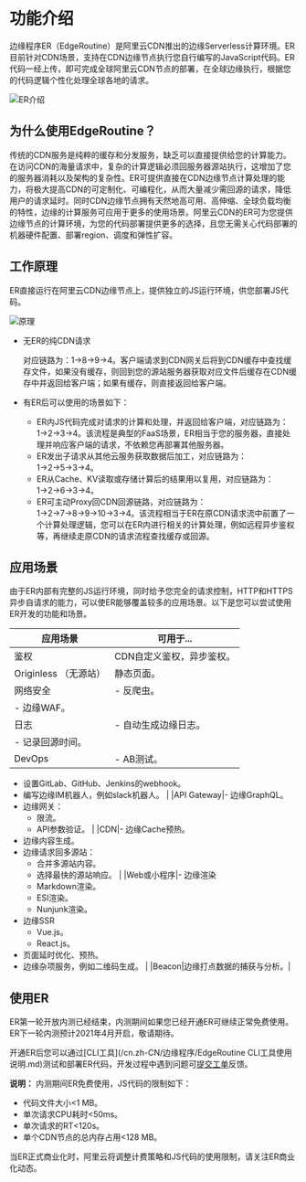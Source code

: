 # 功能介绍

边缘程序ER（EdgeRoutine）是阿里云CDN推出的边缘Serverless计算环境。ER目前针对CDN场景，支持在CDN边缘节点执行您自行编写的JavaScript代码。ER代码一经上传，即可完成全球阿里云CDN节点的部署，在全球边缘执行，根据您的代码逻辑个性化处理全球各地的请求。

![ER介绍](https://static-aliyun-doc.oss-accelerate.aliyuncs.com/assets/img/zh-CN/1473330161/p211835.png)

## 为什么使用EdgeRoutine？

传统的CDN服务是纯粹的缓存和分发服务，缺乏可以直接提供给您的计算能力。在访问CDN的海量请求中，复杂的计算逻辑必须回服务器源站执行，这增加了您的服务器消耗以及架构的复杂性。ER可提供直接在CDN边缘节点计算处理的能力，将极大提高CDN的可定制化、可编程化，从而大量减少需回源的请求，降低用户的请求延时。同时CDN边缘节点拥有天然地高可用、高伸缩、全球负载均衡的特性，边缘的计算服务可应用于更多的使用场景。阿里云CDN的ER可为您提供边缘节点的计算环境，为您的代码部署提供更多的选择，且您无需关心代码部署的机器硬件配置、部署region、调度和弹性扩容。

## 工作原理

ER直接运行在阿里云CDN边缘节点上，提供独立的JS运行环境，供您部署JS代码。

![原理](https://static-aliyun-doc.oss-accelerate.aliyuncs.com/assets/img/zh-CN/2099230161/p86758.png)

-   无ER的纯CDN请求

    对应链路为：1→8→9→4。客户端请求到CDN网关后将到CDN缓存中查找缓存文件，如果没有缓存，则回到您的源站服务器获取对应文件后缓存在CDN缓存中并返回给客户端；如果有缓存，则直接返回给客户端。

-   有ER后可以使用的场景如下：
    -   ER内JS代码完成对请求的计算和处理，并返回给客户端，对应链路为：1→2→3→4。该流程是典型的FaaS场景，ER相当于您的服务器，直接处理并响应客户端的请求，不依赖您再部署其他服务器。
    -   ER发出子请求从其他云服务获取数据后加工，对应链路为：1→2→5→3→4。
    -   ER从Cache、KV读取或存储计算后的结果用以复用，对应链路为：1→2→6→3→4。
    -   ER可主动Proxy回CDN回源链路，对应链路为：1→2→7→8→9→10→3→4。该流程相当于ER在原CDN请求流中前置了一个计算处理逻辑，您可以在ER内进行相关的计算处理，例如远程异步鉴权等，再继续走原CDN的请求流程查找缓存或回源。

## 应用场景

由于ER内部有完整的JS运行环境，同时给予您完全的请求控制，HTTP和HTTPS异步自请求的能力，可以使ER能够覆盖较多的应用场景。以下是您可以尝试使用ER开发的功能和场景。

|应用场景|可用于...|
|----|------|
|鉴权|CDN自定义鉴权，异步鉴权。|
|Originless （无源站）|静态页面。|
|网络安全|-   反爬虫。
-   边缘WAF。 |
|日志|-   自动生成边缘日志。
-   记录回源时间。 |
|DevOps|-   AB测试。
-   设置GitLab、GitHub、Jenkins的webhook。
-   编写边缘IM机器人，例如slack机器人。 |
|API Gateway|-   边缘GraphQL。
-   边缘网关：
    -   限流。
    -   API参数验证。 |
|CDN|-   边缘Cache预热。
-   边缘内容生成。
-   边缘请求回多源站：
    -   合并多源站内容。
    -   选择最快的源站响应。 |
|Web或小程序|-   边缘渲染
    -   Markdown渲染。
    -   ESI渲染。
    -   Nunjunk渲染。
-   边缘SSR
    -   Vue.js。
    -   React.js。
-   页面延时优化、预热。
-   边缘杂项服务，例如二维码生成。 |
|Beacon|边缘打点数据的捕获与分析。|

## 使用ER

ER第一轮开放内测已经结束，内测期间如果您已经开通ER可继续正常免费使用。ER下一轮内测预计2021年4月开启，敬请期待。

开通ER后您可以通过[CLI工具](/cn.zh-CN/边缘程序/EdgeRoutine CLI工具使用说明.md)测试和部署ER代码，开发过程中遇到问题可[提交工单](https://selfservice.console.aliyun.com/ticket/createIndex)反馈。

**说明：** 内测期间ER免费使用，JS代码的限制如下：

-   代码文件大小<1 MB。
-   单次请求CPU耗时<50ms。
-   单次请求的RT<120s。
-   单个CDN节点的总内存占用<128 MB。

当ER正式商业化时，阿里云将调整计费策略和JS代码的使用限制，请关注ER商业化动态。

